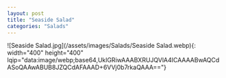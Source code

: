 ```yaml
---
layout: post
title: "Seaside Salad"
categories: "Salads"
---
```

![Seaside Salad.jpg](/assets/images/Salads/Seaside Salad.webp){: width="400" height="400" lqip="data:image/webp;base64,UklGRiwAAABXRUJQVlA4ICAAAABwAQCdASoQAAwABUB8JZQCdAFAAAD+6VVj0b7rkaQAAA=="}

